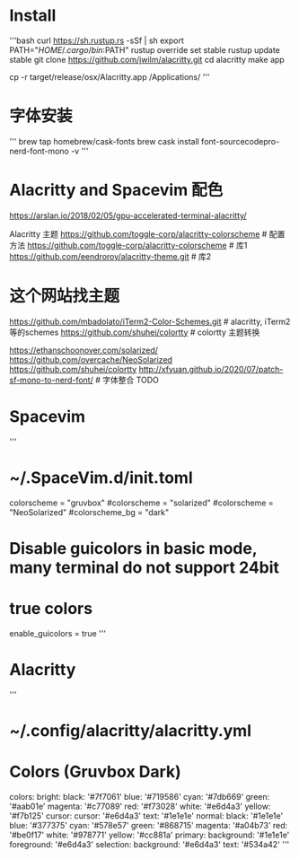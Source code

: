 # Install

'''bash
curl https://sh.rustup.rs -sSf | sh
export PATH="$HOME/.cargo/bin:$PATH"
rustup override set stable
rustup update stable
git clone https://github.com/jwilm/alacritty.git
cd alacritty
make app

cp -r target/release/osx/Alacritty.app /Applications/
'''
# 字体安装
'''
brew tap homebrew/cask-fonts
brew cask install font-sourcecodepro-nerd-font-mono -v
'''


# Alacritty and Spacevim 配色
https://arslan.io/2018/02/05/gpu-accelerated-terminal-alacritty/

Alacritty 主题
https://github.com/toggle-corp/alacritty-colorscheme  # 配置方法
https://github.com/toggle-corp/alacritty-colorscheme  # 库1
https://github.com/eendroroy/alacritty-theme.git      # 库2


# 这个网站找主题
https://github.com/mbadolato/iTerm2-Color-Schemes.git # alacritty, iTerm2 等的schemes
https://github.com/shuhei/colortty                    # colortty 主题转换

https://ethanschoonover.com/solarized/
https://github.com/overcache/NeoSolarized
https://github.com/shuhei/colortty
http://xfyuan.github.io/2020/07/patch-sf-mono-to-nerd-font/  # 字体整合 TODO

# Spacevim

'''
# ~/.SpaceVim.d/init.toml
colorscheme = "gruvbox"
#colorscheme = "solarized"
#colorscheme = "NeoSolarized"
#colorscheme_bg = "dark"
# Disable guicolors in basic mode, many terminal do not support 24bit
# true colors
enable_guicolors = true
'''


# Alacritty

'''
# ~/.config/alacritty/alacritty.yml
# Colors (Gruvbox Dark)
colors:
  bright:
    black: '#7f7061'
    blue: '#719586'
    cyan: '#7db669'
    green: '#aab01e'
    magenta: '#c77089'
    red: '#f73028'
    white: '#e6d4a3'
    yellow: '#f7b125'
  cursor:
    cursor: '#e6d4a3'
    text: '#1e1e1e'
  normal:
    black: '#1e1e1e'
    blue: '#377375'
    cyan: '#578e57'
    green: '#868715'
    magenta: '#a04b73'
    red: '#be0f17'
    white: '#978771'
    yellow: '#cc881a'
  primary:
    background: '#1e1e1e'
    foreground: '#e6d4a3'
  selection:
    background: '#e6d4a3'
    text: '#534a42'
'''






















